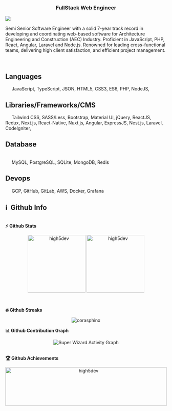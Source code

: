 <h3 align='center'>
  FullStack Web Engineer 
</h3>
<p><img align = 'center' src='https://github.com/superstar951220/superstar951220/assets/140625296/a85833ee-80dd-44f9-aaaf-e4b2ec0be71d'></img></p>
<p>

Semi Senior Software Engineer with a solid 7-year track record in developing and coordinating web-based software for
Architecture Engineering and Construction (AEC) Industry. Proficient in JavaScript, PHP, React, Angular, Laravel and Node.js.
Renowned for leading cross-functional teams, delivering high client satisfaction, and efficient project management.
</p>

<br><h2>Languages</h2>&nbsp;&nbsp;&nbsp;&nbsp;&nbsp;JavaScript, TypeScript, JSON, HTML5, CSS3, ES6, PHP, NodeJS, 
<br><h2>Libraries/Frameworks/CMS</h2>&nbsp;&nbsp;&nbsp;&nbsp;&nbsp;Tailwind CSS, SASS/Less, Bootstrap, Material UI, jQuery, ReactJS, Redux, Next.js, React-Native,  Nuxt.js, Angular, ExpressJS, Nest.js, Laravel, CodeIgniter,
<br><h2>Database</h2><br>&nbsp;&nbsp;&nbsp;&nbsp;&nbsp;MySQL, PostgreSQL, SQLite, MongoDB,  Redis
<br><h2>Devops</h2>&nbsp;&nbsp;&nbsp;&nbsp;&nbsp;GCP, GitHub, GitLab, AWS, Docker, Grafana
<p>

<p>
<h2>ℹ️ &nbsp;Github Info</h2>
  
  <summary><b>⚡ Github Stats</b></summary>
<p align="center"><img height="180em" src="https://github-readme-stats.vercel.app/api?username=high5dev&hide_border=true&count_private=true&show_icons=true&theme=radical" alt="high5dev" align = "center"/>
<img height="180em" src="https://github-readme-stats.vercel.app/api/top-langs?username=high5dev&show_icons=true&locale=en&layout=compact&hide_border=true&theme=radical" alt="high5dev" align = "center"/></p>

 <summary><b>🔥 Github Streaks</b></summary>
<p align="center"><img src="https://github-readme-streak-stats.herokuapp.com/?user=high5dev&theme=black-ice&hide_border=true&stroke=0000&background=0D1117&ring=e05397&fire=e05397&currStreakLabel=e05397" alt="corasphinx" /></p>

<summary><b>📊 Github Contribution Graph</b></summary>
<p align="center"<a href="#"><img alt="Super Wizard Activity Graph" src="https://activity-graph.herokuapp.com/graph?username=high5dev&bg_color=0D1117&color=e05397&line=e05397&point=FFFFFF&hide_border=true" /></a></p>
<!-- </details>
<details>    -->
 <summary><b>🏆 Github Achievements</b></summary>
<p align="center" style="display:flex;height:120px;"> 
<img src="https://github-profile-trophy.vercel.app/?username=high5dev&margin-w=5&theme=radical" alt="high5dev" height="100%" />
</p>
<br>
